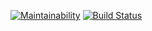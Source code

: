 [![Maintainability](https://api.codeclimate.com/v1/badges/7512a0d19e2bc2983ade/maintainability)](https://codeclimate.com/github/alexeyhol/php-project-lvl1/maintainability)
[![Build Status](https://travis-ci.org/alexeyhol/php-project-lvl1.svg?branch=master)](https://travis-ci.org/alexeyhol/php-project-lvl1)
